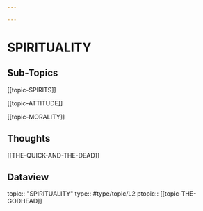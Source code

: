 ```yaml
---

---
```

# SPIRITUALITY 
## Sub-Topics
[[topic-SPIRITS]]

[[topic-ATTITUDE]]

[[topic-MORALITY]]


## Thoughts
[[THE-QUICK-AND-THE-DEAD]]

## Dataview
topic:: "SPIRITUALITY"
type:: #type/topic/L2
ptopic:: [[topic-THE-GODHEAD]]